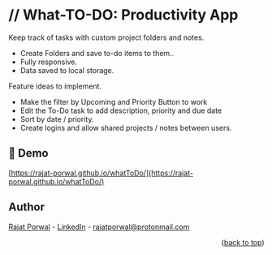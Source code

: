 # // What-TO-DO: Productivity App

Keep track of tasks with custom project folders and notes.

- Create Folders and save to-do items to them..
- Fully responsive.
- Data saved to local storage.

Feature ideas to implement.
- Make the filter by Upcoming and Priority Button to work
- Edit the To-Do task to add description, priority and due date
- Sort by date / priority.
- Create logins and allow shared projects / notes between users.

<h2>🚀 Demo</h2>

[https://rajat-porwal.github.io/whatToDo/](https://rajat-porwal.github.io/whatToDo/)

## Author

[Rajat Porwal](https://github.com/rajat-porwal) - [LinkedIn](https://www.linkedin.com/in/rajatporwal/) - rajatporwal@protonmail.com

<p align="right">(<a href="#top">back to top</a>)</p>